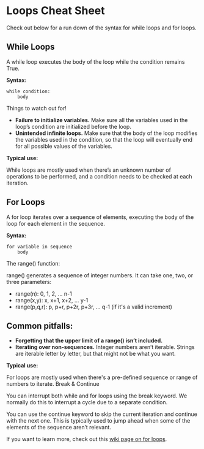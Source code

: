 # Loops Cheat Sheet

Check out below for a run down of the syntax for while loops and for loops.

## While Loops

A while loop executes the body of the loop while the condition remains True.

**Syntax:**
```
while condition:
    body
```

Things to watch out for!

- **Failure to initialize variables.** Make sure all the variables used in the loop’s condition  are initialized before the loop.
- **Unintended infinite loops.** Make sure that the body of the loop modifies the variables used in the condition, so that the loop will eventually end for all possible values of the variables.

**Typical use:**

While loops are mostly used when there’s an unknown number of operations to be performed, and a condition needs to be checked at each iteration.

## For Loops

A for loop iterates over a sequence of elements, executing the body of the loop for each element in the sequence.

**Syntax:**
```
for variable in sequence
    body
```

The range() function:

range() generates a sequence of integer numbers. It can take one, two, or three parameters:

- range(n): 0, 1, 2, ... n-1
- range(x,y): x, x+1, x+2, ... y-1
- range(p,q,r): p, p+r, p+2r, p+3r, ... q-1 (if it's a valid increment)

## Common pitfalls:

- **Forgetting that the upper limit of a range() isn’t included.**
- **Iterating over non-sequences.** Integer numbers aren’t iterable. Strings are iterable letter by letter, but that might not be what you want.

**Typical use:**

For loops are mostly used when there's a pre-defined sequence or range of numbers to iterate.
Break & Continue

You can interrupt both while and for loops using the break keyword. We normally do this to interrupt a cycle due to a separate condition.

You can use the continue keyword to skip the current iteration and continue with the next one. This is typically used to jump ahead when some of the elements of the sequence aren’t relevant.

If you want to learn more, check out this [wiki page on for loops](https://wiki.python.org/moin/ForLoop).